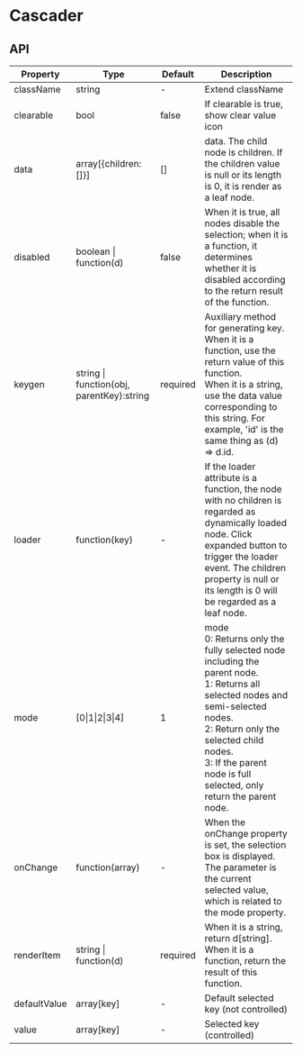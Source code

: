 # Cascader

<example />

## API

| Property | Type | Default | Description |
| --- | --- | --- | --- |
| className | string | - | Extend className |
| clearable | bool | false | If clearable is true, show clear value icon |
| data | array[{children:[]}] | [] | data. The child node is children. If the children value is null or its length is 0, it is render as a leaf node. |
| disabled | boolean \| function(d) | false | When it is true, all nodes disable the selection; when it is a function, it determines whether it is disabled according to the return result of the function. |
| keygen | string \| function(obj, parentKey):string | required | Auxiliary method for generating key. <br />When it is a function, use the return value of this function. <br /> When it is a string, use the data value corresponding to this string. For example, 'id' is the same thing as (d) => d.id. |
| loader | function(key) | - | If the loader attribute is a function, the node with no children is regarded as dynamically loaded node. Click expanded button to trigger the loader event. The children property is null or its length is 0 will be regarded as a leaf node. |
| mode | \[0\|1\|2\|3\|4] | 1 | mode <br />0: Returns only the fully selected node including the parent node. <br />1: Returns all selected nodes and semi-selected nodes. <br />2: Return only the selected child nodes. <br />3: If the parent node is full selected, only return the parent node. |
| onChange | function(array) | - | When the onChange property is set, the selection box is displayed. The parameter is the current selected value, which is related to the mode property. |
| renderItem | string \| function(d) | required | When it is a string, return d\[string].<br /> When it is a function, return the result of this function. |
| defaultValue | array\[key] | - | Default selected key (not controlled) | 
| value | array\[key] | - | Selected key (controlled) |
